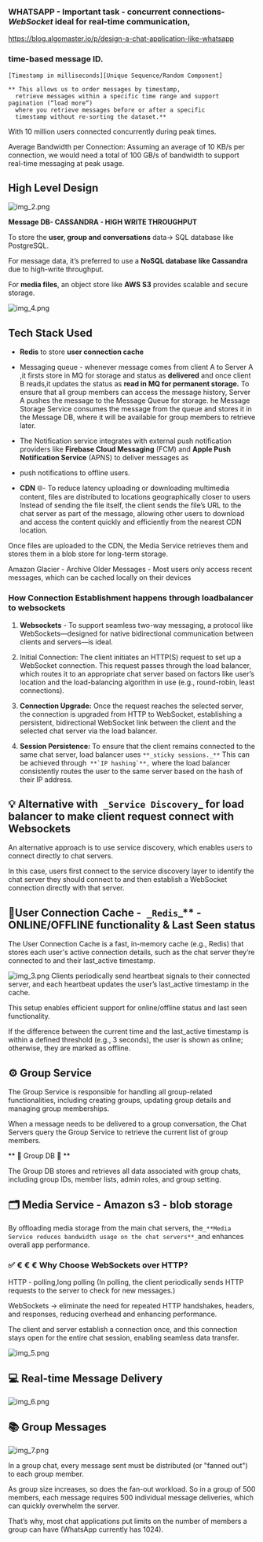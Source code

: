 
### WHATSAPP - Important task - concurrent connections-**_WebSocket_** ideal for real-time communication,
https://blog.algomaster.io/p/design-a-chat-application-like-whatsapp

### **time-based message ID.**
    [Timestamp in milliseconds][Unique Sequence/Random Component]

    ** This allows us to order messages by timestamp, 
      retrieve messages within a specific time range and support pagination (“load more“)
      where you retrieve messages before or after a specific 
      timestamp without re-sorting the dataset.**

With 10 million users connected concurrently during peak times.

Average Bandwidth per Connection: Assuming an average of 10 KB/s per connection,
we would need a total of 100 GB/s of bandwidth to support real-time messaging at peak usage.

## High Level Design

![img_2.png](img_2.png)

**Message DB- CASSANDRA - HIGH WRITE THROUGHPUT**

To store the **user, group and conversations** data-> SQL database like PostgreSQL.

For message data, it’s preferred to use a **NoSQL database like Cassandra** due to high-write throughput.

For **media files**, an object store like **AWS S3** provides scalable and secure storage.

![img_4.png](img_4.png)

## Tech Stack Used
* **Redis** to store **user connection cache**


* Messaging queue - whenever message comes from client A to Server A ,it firsts store in MQ for storage and status as **delivered**
and once client B reads,it updates the status as **read in MQ for permanent storage.**
To ensure that all group members can access the message history, Server A pushes the message to the Message Queue for storage.
he Message Storage Service consumes the message from the queue and stores it in the Message DB, where it will be available for group members to retrieve later.


* The Notification service integrates with external push notification providers like 
**Firebase Cloud Messaging** (FCM) and **Apple Push Notification Service** (APNS) to deliver messages as 
* push notifications to offline users.


* **CDN** 🌐- To reduce latency uploading or downloading multimedia content, files are distributed to locations geographically closer to users
Instead of sending the file itself, the client sends the file’s URL to the chat server as part of the message, allowing other users to download and access the content quickly and efficiently from the nearest CDN location.

Once files are uploaded to the CDN, the Media Service retrieves them and stores them in a blob store for long-term storage.

Amazon Glacier - Archive Older Messages - Most users only access recent messages, which can be cached locally on their devices
### How Connection Establishment happens through loadbalancer to websockets

1. **Websockets** - To support seamless two-way messaging, a protocol like WebSockets—designed for native 
bidirectional communication between clients and servers—is ideal.

2. Initial Connection: The client initiates an HTTP(S) request to set up a WebSocket connection. 
This request passes through the load balancer, which routes it to an appropriate chat server based on factors like user’s location and the load-balancing algorithm in use (e.g., round-robin, least connections).

3. **Connection Upgrade:** Once the request reaches the selected server, the connection is upgraded from HTTP to WebSocket,
establishing a persistent, bidirectional WebSocket link between the client and the selected chat server via the load balancer.

4. **Session Persistence:** To ensure that the client remains connected to the same chat server, load balancer uses `**_sticky sessions._**` 
This can be achieved through`` **`IP hashing`**,`` where the load balancer consistently routes the user to the same server based on the hash of their IP address.

##  💡   Alternative with` _Service Discovery`_ for load balancer to make client request connect with Websockets

   An alternative approach is to use service discovery, which enables users to connect directly to chat servers.

In this case, users first connect to the service discovery layer to identify the chat server they should connect to and then establish a WebSocket connection directly with that server.
## 📌User Connection Cache -` _Redis`_** - ONLINE/OFFLINE functionality & Last Seen status
The User Connection Cache is a fast, in-memory cache (e.g., Redis) that stores each user's active connection details, such as the chat server they’re connected to and their last_active timestamp.

![img_3.png](img_3.png) 
Clients periodically send heartbeat signals to their connected server, and each heartbeat updates the user’s last_active timestamp in the cache.

This setup enables efficient support for online/offline status and last seen functionality.

If the difference between the current time and the last_active timestamp is within a defined threshold (e.g., 3 seconds), the user is shown as online; otherwise, they are marked as offline.
## ⚙ Group Service
The Group Service is responsible for handling all group-related functionalities, including creating groups, updating group details and managing group memberships.

When a message needs to be delivered to a group conversation, the Chat Servers query the Group Service to retrieve the current list of group members.

** 🌴 Group DB 🌴 **

The Group DB stores and retrieves all data associated with group chats, including group IDs, member lists, admin roles, and group setting.
## 🗂️ Media Service - Amazon s3 - blob storage
By offloading media storage from the main chat servers, the` _**Media Service reduces bandwidth usage on the chat servers**_ `and enhances overall app performance.

### ✅ &#8364; &#x20AC; &euro; Why Choose WebSockets over HTTP?
HTTP - polling,long polling (In polling, the client periodically sends HTTP requests to the server to check for new messages.)

WebSockets -> eliminate the need for repeated HTTP handshakes, headers, and responses, reducing overhead and enhancing performance.

The client and server establish a connection once, and this connection stays open for the entire chat session, enabling seamless data transfer.

![img_5.png](img_5.png) 

## 💻 Real-time Message Delivery

![img_6.png](img_6.png)

## 📚 Group Messages
![img_7.png](img_7.png)

In a group chat, every message sent must be distributed (or "fanned out") to each group member.

As group size increases, so does the fan-out workload. So in a group of 500 members, each message requires 500 individual message deliveries, which can quickly overwhelm the server.

That’s why, most chat applications put limits on the number of members a group can have (WhatsApp currently has 1024).

